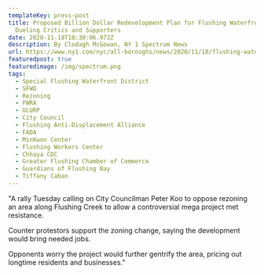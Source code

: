 ```yaml
---
templateKey: press-post
title: Proposed Billion Dollar Redevelopment Plan for Flushing Waterfront Faces
  Dueling Critics and Supporters
date: 2020-11-18T18:30:06.972Z
description: By Clodagh McGowan, NY 1 Spectrum News
url: https://www.ny1.com/nyc/all-boroughs/news/2020/11/18/flushing-waterfront-development-faces-dueling-critics-and-supporters
featuredpost: true
featuredimage: /img/spectrum.png
tags:
  - Special Flushing Waterfront District
  - SFWD
  - Rezoning
  - FWRA
  - ULURP
  - City Council
  - Flushing Anti-Displacement Alliance
  - FADA
  - MinKwon Center
  - Flushing Workers Center
  - Chhaya CDC
  - Greater Flushing Chamber of Commerce
  - Guardians of Flushing Bay
  - Tiffany Caban
---
```

"A rally Tuesday calling on City Councilman Peter Koo to oppose rezoning an area along Flushing Creek to allow a controversial mega project met resistance.

Counter protestors support the zoning change, saying the development would bring needed jobs.

Opponents worry the project would further gentrify the area, pricing out longtime residents and businesses."